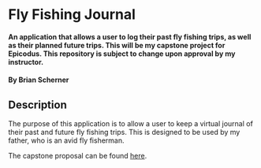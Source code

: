 # Fly Fishing Journal

#### An application that allows a user to log their past fly fishing trips, as well as their planned future trips. This will be my capstone project for Epicodus. This repository is subject to change upon approval by my instructor.

#### By Brian Scherner

## Description

The purpose of this application is to allow a user to keep a virtual journal of their past and future fly fishing trips. This is designed to be used by my father, who is an avid fly fisherman.

The capstone proposal can be found [here](capstone-proposal.md).